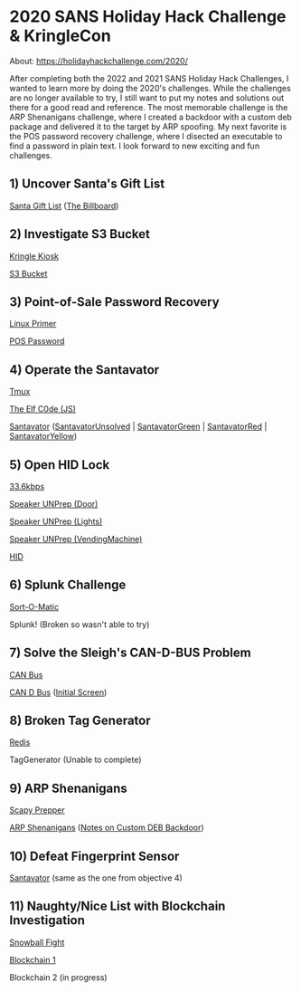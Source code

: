 # 2020 SANS Holiday Hack Challenge &amp; KringleCon
About: https://holidayhackchallenge.com/2020/

After completing both the 2022 and 2021 SANS Holiday Hack Challenges, I wanted to learn more by doing the 2020's challenges. While the challenges are no longer available to try, I still want to put my notes and solutions out there for a good read and reference. The most memorable challenge is the ARP Shenanigans challenge, where I created a backdoor with a custom deb package and delivered it to the target by ARP spoofing. My next favorite is the POS password recovery challenge, where I disected an executable to find a password in plain text. I look forward to new exciting and fun challenges.

## 1) Uncover Santa's Gift List
[Santa Gift List](Notes/SantaGiftList.txt) ([The Billboard](ReferenceMaterials/billboard.png))

## 2) Investigate S3 Bucket
[Kringle Kiosk](Notes/KringleKiosk.txt)

[S3 Bucket](Notes/S3Bucket.txt)

## 3) Point-of-Sale Password Recovery
[Linux Primer](Notes/LinuxPrimer.txt)

[POS Password](Notes/POSPassword.txt)

## 4) Operate the Santavator
[Tmux](Notes/Tmux.txt)

[The Elf C0de (JS)](Notes/TheElfC0de(JS).txt)

[Santavator](Notes/Santavator.txt) ([SantavatorUnsolved](ReferenceMaterials/SantavatorUnsolved.jpg) | [SantavatorGreen](ReferenceMaterials/SantavatorGreen.jpg) | [SantavatorRed](ReferenceMaterials/SantavatorRed.jpg) | [SantavatorYellow](ReferenceMaterials/SantavatorYellow.jpg))

## 5) Open HID Lock
[33.6kbps](Notes/33.6kbps.txt)

[Speaker UNPrep (Door)](Notes/SpeakerUNPrep(Door).txt)

[Speaker UNPrep (Lights)](Notes/SpeakerUNPrep(Lights).txt)

[Speaker UNPrep (VendingMachine)](Notes/SpeakerUNPrep(VendingMachine).txt)

[HID](Notes/HID.txt)

## 6) Splunk Challenge
[Sort-O-Matic](Notes/SortOMatic.txt)

Splunk! (Broken so wasn't able to try)

## 7) Solve the Sleigh's CAN-D-BUS Problem
[CAN Bus](Notes/CANBus.txt)

[CAN D Bus](Notes/CANDBus.txt) ([Initial Screen](ReferenceMaterials/CANDInitial.jpg))

## 8) Broken Tag Generator
[Redis](Notes/Redis.txt)

TagGenerator (Unable to complete)

## 9) ARP Shenanigans
[Scapy Prepper](Notes/ScapyPrepper.txt)

[ARP Shenanigans](Notes/ARPShenanigans.txt) ([Notes on Custom DEB Backdoor](ReferenceMaterials/Custom%20DEB%20Backdoor.txt))

## 10) Defeat Fingerprint Sensor
[Santavator](Notes/Santavator.txt) (same as the one from objective 4)

## 11) Naughty/Nice List with Blockchain Investigation
[Snowball Fight](Notes/SnowballFight.txt)

[Blockchain 1](Notes/Blockchain1.txt)

Blockchain 2 (in progress)
